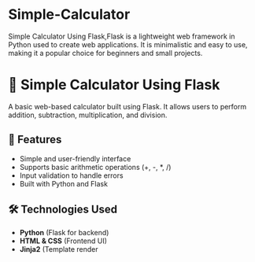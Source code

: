 # Simple-Calculator
Simple Calculator Using Flask,Flask is a lightweight web framework in Python used to create web applications. It is minimalistic and easy to use, making it a popular choice for beginners and small projects.
# 🧮 Simple Calculator Using Flask

A basic web-based calculator built using Flask. It allows users to perform addition, subtraction, multiplication, and division.

## 🚀 Features
- Simple and user-friendly interface  
- Supports basic arithmetic operations (+, -, *, /)  
- Input validation to handle errors  
- Built with Python and Flask  

## 🛠 Technologies Used
- **Python** (Flask for backend)
- **HTML & CSS** (Frontend UI)
- **Jinja2** (Template render

